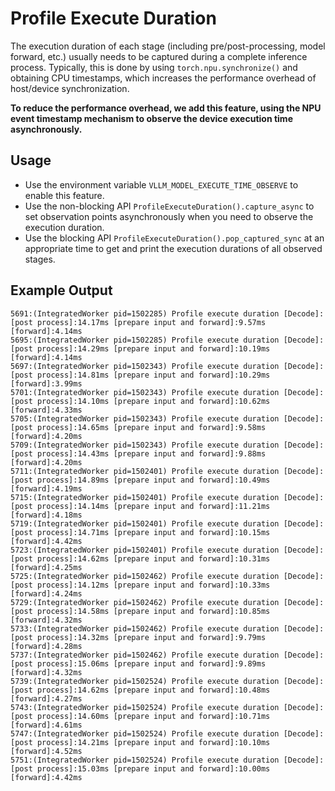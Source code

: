 # Profile Execute Duration

The execution duration of each stage (including pre/post-processing, model forward, etc.) usually needs to be captured during a complete inference process. Typically, this is done by using `torch.npu.synchronize()` and obtaining CPU timestamps, which increases the performance overhead of host/device synchronization.

**To reduce the performance overhead, we add this feature, using the NPU event timestamp mechanism to observe the device execution time asynchronously.**

## Usage
* Use the environment variable `VLLM_MODEL_EXECUTE_TIME_OBSERVE` to enable this feature.
* Use the non-blocking API `ProfileExecuteDuration().capture_async` to set observation points asynchronously when you need to observe the execution duration.
* Use the blocking API `ProfileExecuteDuration().pop_captured_sync` at an appropriate time to get and print the execution durations of all observed stages.

## Example Output

```
5691:(IntegratedWorker pid=1502285) Profile execute duration [Decode]: [post process]:14.17ms [prepare input and forward]:9.57ms [forward]:4.14ms
5695:(IntegratedWorker pid=1502285) Profile execute duration [Decode]: [post process]:14.29ms [prepare input and forward]:10.19ms [forward]:4.14ms
5697:(IntegratedWorker pid=1502343) Profile execute duration [Decode]: [post process]:14.81ms [prepare input and forward]:10.29ms [forward]:3.99ms
5701:(IntegratedWorker pid=1502343) Profile execute duration [Decode]: [post process]:14.10ms [prepare input and forward]:10.62ms [forward]:4.33ms
5705:(IntegratedWorker pid=1502343) Profile execute duration [Decode]: [post process]:14.65ms [prepare input and forward]:9.58ms [forward]:4.20ms
5709:(IntegratedWorker pid=1502343) Profile execute duration [Decode]: [post process]:14.43ms [prepare input and forward]:9.88ms [forward]:4.20ms
5711:(IntegratedWorker pid=1502401) Profile execute duration [Decode]: [post process]:14.89ms [prepare input and forward]:10.49ms [forward]:4.19ms
5715:(IntegratedWorker pid=1502401) Profile execute duration [Decode]: [post process]:14.14ms [prepare input and forward]:11.21ms [forward]:4.18ms
5719:(IntegratedWorker pid=1502401) Profile execute duration [Decode]: [post process]:14.71ms [prepare input and forward]:10.15ms [forward]:4.42ms
5723:(IntegratedWorker pid=1502401) Profile execute duration [Decode]: [post process]:14.62ms [prepare input and forward]:10.31ms [forward]:4.25ms
5725:(IntegratedWorker pid=1502462) Profile execute duration [Decode]: [post process]:14.12ms [prepare input and forward]:10.33ms [forward]:4.24ms
5729:(IntegratedWorker pid=1502462) Profile execute duration [Decode]: [post process]:14.58ms [prepare input and forward]:10.85ms [forward]:4.32ms
5733:(IntegratedWorker pid=1502462) Profile execute duration [Decode]: [post process]:14.32ms [prepare input and forward]:9.79ms [forward]:4.28ms
5737:(IntegratedWorker pid=1502462) Profile execute duration [Decode]: [post process]:15.06ms [prepare input and forward]:9.89ms [forward]:4.32ms
5739:(IntegratedWorker pid=1502524) Profile execute duration [Decode]: [post process]:14.62ms [prepare input and forward]:10.48ms [forward]:4.27ms
5743:(IntegratedWorker pid=1502524) Profile execute duration [Decode]: [post process]:14.60ms [prepare input and forward]:10.71ms [forward]:4.61ms
5747:(IntegratedWorker pid=1502524) Profile execute duration [Decode]: [post process]:14.21ms [prepare input and forward]:10.10ms [forward]:4.52ms
5751:(IntegratedWorker pid=1502524) Profile execute duration [Decode]: [post process]:15.03ms [prepare input and forward]:10.00ms [forward]:4.42ms

```